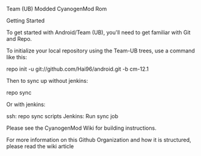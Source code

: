 Team (UB) Modded CyanogenMod Rom

Getting Started

To get started with Android/Team (UB), you'll need to get familiar with Git and Repo.

To initialize your local repository using the Team-UB trees, use a command like this:

repo init -u git://github.com/Hai96/android.git -b cm-12.1

Then to sync up without jenkins:

repo sync

Or with jenkins:

ssh: repo sync scripts
Jenkins: Run sync job

Please see the CyanogenMod Wiki for building instructions.

For more information on this Github Organization and how it is structured, please read the wiki article
